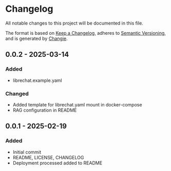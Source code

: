 # Changelog
All notable changes to this project will be documented in this file.

The format is based on [Keep a Changelog](https://keepachangelog.com/en/1.0.0/),
adheres to [Semantic Versioning](https://semver.org/spec/v2.0.0.html),
and is generated by [Changie](https://github.com/miniscruff/changie).


## 0.0.2 - 2025-03-14
### Added
* librechat.example.yaml
### Changed
* Added template for librechat.yaml mount in docker-compose
* RAG configuration in README

## 0.0.1 - 2025-02-19
### Added
* Initial commit
* README, LICENSE, CHANGELOG
* Deployment processed added to README
